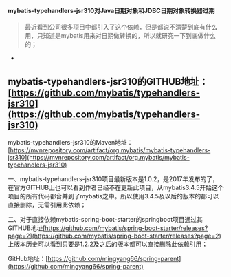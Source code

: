 #### mybatis-typehandlers-jsr310对Java日期对象和JDBC日期对象转换器过期

> 最近看到公司很多项目中都引入了这个依赖，但是都说不清楚到底有什么用，只知道是mybatis用来对日期做转换的，所以就研究一下到底做什么的；

-
mybatis-typehandlers-jsr310的GITHUB地址：[https://github.com/mybatis/typehandlers-jsr310](https://github.com/mybatis/typehandlers-jsr310)
-
mybatis-typehandlers-jsr310的Maven地址：[https://mvnrepository.com/artifact/org.mybatis/mybatis-typehandlers-jsr310](https://mvnrepository.com/artifact/org.mybatis/mybatis-typehandlers-jsr310)

一、mybatis-typehandlers-jsr310项目最新版本是1.0.2，是2017年发布的了，在官方GITHUB上也可以看到作者已经不在更新此项目，从mybatis3.4.5开始这个项目的所有代码都合并到了mybatis之中。所以使用3.4.5及以后的版本的都可以直接删除，无需引用此依赖；

二、对于直接依赖mybatis-spring-boot-starter的springboot项目通过其GITHUB地址[https://github.com/mybatis/spring-boot-starter/releases?page=2](https://github.com/mybatis/spring-boot-starter/releases?page=2)
上版本历史可以看到只要是1.2.2及之后的版本都可以直接删除此依赖引用；

GitHub地址：[https://github.com/mingyang66/spring-parent](https://github.com/mingyang66/spring-parent)

